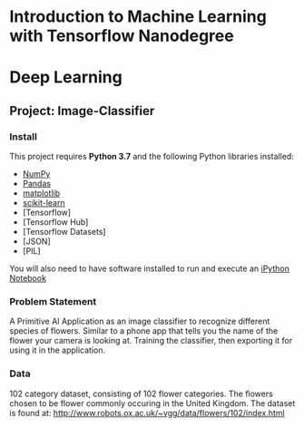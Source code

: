 # Introduction to Machine Learning with Tensorflow Nanodegree
# Deep Learning
## Project: Image-Classifier

### Install

This project requires **Python 3.7** and the following Python libraries installed:

- [NumPy](http://www.numpy.org/)
- [Pandas](http://pandas.pydata.org)
- [matplotlib](http://matplotlib.org/)
- [scikit-learn](http://scikit-learn.org/stable/)
- [Tensorflow]
- [Tensorflow Hub]
- [Tensorflow Datasets]
- [JSON]
- [PIL]

You will also need to have software installed to run and execute an [iPython Notebook](http://ipython.org/notebook.html)

### Problem Statement

A Primitive AI Application as an image classifier to recognize different species of flowers. Similar to a phone app that tells you the name of the flower your camera is looking at. Training the classifier, then exporting it for using it in the application. 

### Data

102 category dataset, consisting of 102 flower categories. The flowers chosen to be flower commonly occuring in the United Kingdom. The dataset is found at: http://www.robots.ox.ac.uk/~vgg/data/flowers/102/index.html
